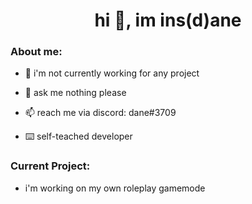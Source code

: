 <h1 align="center">hi 👋, im ins(d)ane</h1>

<h3 align="left">About me:</h3>

- 🔭 i'm not currently working for any project

- 💬 ask me nothing please

- 📫 reach me via discord: dane#3709

- ⌨️ self-teached developer

<h3 align="left">Current Project:</h3>

- i'm working on my own roleplay gamemode
